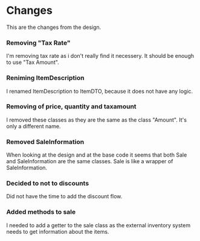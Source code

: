 # Changes

This are the changes from the design.

### Removing "Tax Rate"

I'm removing tax rate as i don't really find it necessery. It should be enough to use "Tax Amount".

### Reniming ItemDescription

I renamed ItemDescription to ItemDTO, because it does not have any logic.

### Removing of price, quantity and taxamount

I removed these classes as they are the same as the class "Amount". It's only a different name.

### Removed SaleInformation

When looking at the design and at the base code it seems that both Sale and SaleInformation are the same classes.
Sale is like a wrapper of SaleInformation.

### Decided to not to discounts

Did not have the time to add the discount flow.

### Added methods to sale

I needed to add a getter to the sale class as the external inventory system needs to get information about the items.

